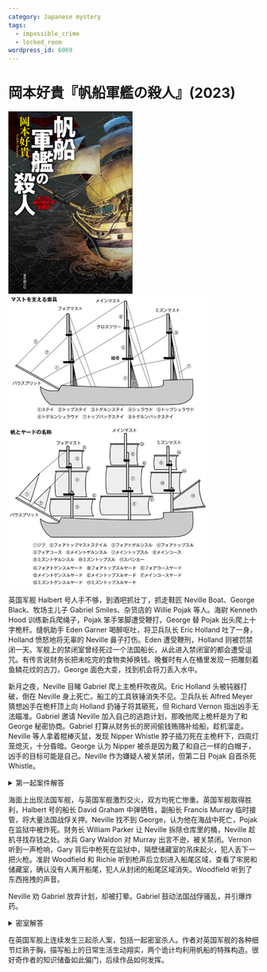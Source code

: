 ```yaml
---
category: Japanese mystery
tags:
  - impossible_crime
  - locked_room
wordpress_id: 6069
---
```


# 岡本好貴『帆船軍艦の殺人』(2023)

<img src=images/2023_cover.jpg width=250/>

<img src=images/2023_ship.jpg width=400/>

英国军舰 Halbert 号人手不够，到酒吧抓壮丁，抓走鞋匠 Neville Boat、George Black、牧场主儿子 Gabriel Smiles、杂货店的 Willie Pojak 等人。海尉 Kenneth Hood 训练新兵爬绳子，Pojak 笨手笨脚遭受鞭打，George 替 Pojak 出头爬上十字桅杆。缝帆助手 Eden Garner 喝醉呕吐，将卫兵队长 Eric Holland 吐了一身，Holland 愤怒地将无辜的 Neville 鼻子打伤。Eden 遭受鞭刑，Holland 则被罚禁闭一天。军舰上的禁闭室曾经死过一个法国船长，从此进入禁闭室的都会遭受诅咒。有传言说财务长把未吃完的食物卖掉换钱。晚餐时有人在桶里发现一把雕刻着鱼鳞花纹的古刀，George 面色大变，找到机会将刀丢入水中。

新月之夜，Neville 目睹 Gabriel 爬上主桅杆吹夜风。Eric Holland 头被钝器打破，倒在 Neville 身上死亡。船工的工具铁锤消失不见。卫兵队长 Alfred Meyer 猜想凶手在桅杆顶上向 Holland 扔锤子将其砸死，但 Richard Vernon 指出凶手无法瞄准。Gabriel 邀请 Neville 加入自己的逃跑计划，那晚他爬上桅杆是为了和 George 秘密协商。Gabriel 打算从财务长的房间偷钱贿赂补给船，趁机溜走。Neville 等人拿着棍棒灭鼠，发现 Nipper Whistle 脖子插刀死在主桅杆下，四周灯笼熄灭，十分昏暗。George 认为 Nipper 被杀是因为戴了和自己一样的白帽子，凶手的目标可能是自己。Neville 作为嫌疑人被关禁闭，但第二日 Pojak 自首杀死 Whistle。

<details><summary>第一起案件解答</summary>
凶手爬桅杆想要杀死 George，但不小心掉了锤子，砸死 Holland。发生谋杀当晚风很大，主桅帆和前桅帆几乎接触，凶手从主桅帆爬到前桅帆，滑下桅杆逃脱。
</details>

海面上出现法国军舰，与英国军舰激烈交火，双方均死亡惨重。英国军舰取得胜利，Halbert 号的船长 David Graham 中弹牺牲，副船长 Francis Murray 临时接管，将大量法国战俘关押。Neville 找不到 George，认为他在海战中死亡，Pojak 在监狱中被炸死。财务长 William Parker 让 Neville 拆除仓库里的桶，Neville 趁机寻找存钱之处。水兵 Gary Waldon 对 Murray 出言不逊，被关禁闭。Vernon 听到一声枪响，Gary 背后中枪死在监狱中，隔壁储藏室的吊床起火，犯人丢下一把火枪。准尉 Woodfield 和 Richie 听到枪声后立刻进入船尾区域，查看了牢房和储藏室，确认没有人离开船尾，犯人从封闭的船尾区域消失。Woodfield 听到了东西拖拽的声音。

Neville 劝 Gabriel 放弃计划，却被打晕。Gabriel 鼓动法国战俘骚乱，并引爆炸药。

<details><summary>密室解答</summary>
牢房和储藏室之间有个炮弹炸出来的洞，犯人用吊床裹住滑膛火枪，枪管插入洞中。他把一根绳子绑在扳机上，绳子穿过船尾，绑在英国军舰和法国军舰之间的牵引绳上。刮风造成牵引绳拉紧，拉动绳子扣动扳机，将牢房中的 Pojak 打死。储藏室着火是因为火盘里喷出的点火粉点燃了吊床。Woodfield 听到的拖拽声是枪托在地上摩擦的声音。Parker 是当晚唯一进入储藏室的人，他是凶手。

George 没有死，现身救下了 Neville。George 曾在军舰服役并逃跑，是海军通缉的罪犯。George 曾用鱼鳞花纹的刀杀死 Parker 的哥哥，所以 Parker 想杀他报仇。
</details>

在英国军舰上连续发生三起杀人案，包括一起密室杀人。作者对英国军舰的各种细节烂熟于胸，描写船上的日常生活生动翔实，两个诡计均利用帆船的特殊构造。很好奇作者的知识储备如此偏门，后续作品如何发挥。